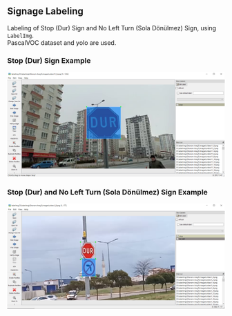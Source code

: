 ##  Signage Labeling
Labeling of Stop (Dur) Sign and No Left Turn (Sola Dönülmez) Sign, using `LabelImg`. <br />
PascalVOC dataset and yolo are used.

### Stop (Dur) Sign Example
![](/pictures/stop.PNG)

### Stop (Dur) and No Left Turn (Sola Dönülmez) Sign Example
![](/pictures/stop_noLeftTurn.PNG)